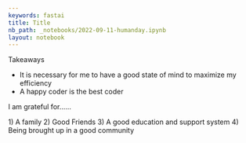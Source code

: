 ```yaml
---
keywords: fastai
title: Title
nb_path: _notebooks/2022-09-11-humanday.ipynb
layout: notebook
---
```


<!--
#################################################
### THIS FILE WAS AUTOGENERATED! DO NOT EDIT! ###
#################################################
# file to edit: _notebooks/2022-09-11-humanday.ipynb
-->

<div class="container" id="notebook-container">
        
<div class="cell border-box-sizing text_cell rendered"><div class="inner_cell">
<div class="text_cell_render border-box-sizing rendered_html">
<p>Takeaways</p>
<ul>
<li>It is necessary for me to have a good state of mind to maximize my efficiency</li>
<li>A happy coder is the best coder</li>
</ul>
<p>I am grateful for......</p>
<p>1) A family
2) Good Friends
3) A good education and support system
4) Being brought up in a good community</p>

</div>
</div>
</div>
</div>
 

